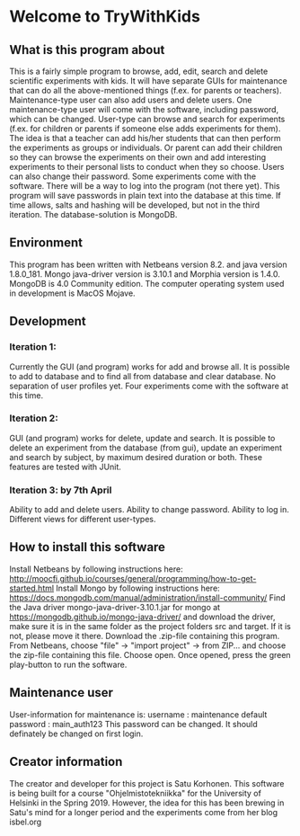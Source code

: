 # Welcome to TryWithKids

## What is this program about
This is a fairly simple program to browse, add, edit, search and delete scientific 
experiments with kids. It will have separate GUIs for maintenance that can do all
the above-mentioned things (f.ex. for parents or teachers). Maintenance-type user
can also add users and delete users. One maintenance-type user will come with the 
software, including password, which can be changed.
User-type can  browse and search for experiments (f.ex. for children or parents if someone 
else adds experiments for them). The idea is that a teacher can add his/her students
that can then perform the experiments as groups or individuals. Or parent can add their
children so they can browse the experiments on their own and add interesting experiments
to their personal lists to conduct when they so choose. Users can also change their
password.
Some experiments come with the software.
There will be a way to log into the program (not there yet).
This program will save passwords in plain text into the database at this time. If
time allows, salts and hashing will be developed, but not in the third iteration.
The database-solution is MongoDB. 

## Environment
This program has been written with Netbeans version 8.2. and java version 1.8.0_181. 
Mongo java-driver version is 3.10.1 and Morphia version is 1.4.0. 
MongoDB is 4.0 Community edition.
The computer operating system used in development is MacOS Mojave.

## Development 

### Iteration 1:
Currently the GUI (and program) works for add and browse all. 
It is possible to add to database and to find all from database and clear database.
No separation of user profiles yet.
Four experiments come with the software at this time.

### Iteration 2:
GUI (and program) works for delete, update and search.
It is possible to delete an experiment from the database (from gui), update an experiment and search
by subject, by maximum desired duration or both.
These features are tested with JUnit.

### Iteration 3: by 7th April
Ability to add and delete users.
Ability to change password.
Ability to log in.
Different views for different user-types.

## How to install this software
Install Netbeans by following instructions here: http://moocfi.github.io/courses/general/programming/how-to-get-started.html
Install Mongo by following instructions here: https://docs.mongodb.com/manual/administration/install-community/
Find the Java driver mongo-java-driver-3.10.1.jar for mongo at https://mongodb.github.io/mongo-java-driver/ 
and download the driver,  make sure it is in the same folder as the project folders src and target. If it is not, please move it there.
Download the .zip-file containing this program.
From Netbeans, choose "file" -> "import project" -> from ZIP... and choose the zip-file 
containing this file. Choose open.
Once opened, press the green play-button to run the software.

## Maintenance user
User-information for maintenance is:
username : maintenance
default password : main_auth123
This password can be changed. It should definately be changed on first login.

## Creator information 
The creator and developer for this project is Satu Korhonen.
This software is being built for a course "Ohjelmistotekniikka" for the University
of Helsinki in the Spring 2019. However, the idea for this has been brewing in Satu's 
mind for a longer period and the experiments come from her blog isbel.org
